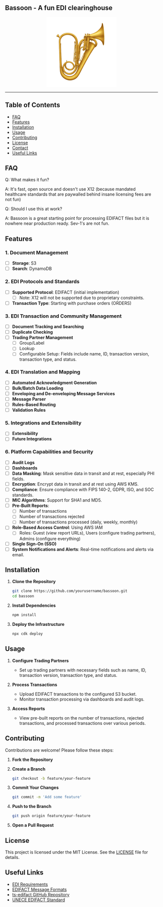 ## Bassoon - A fun EDI clearinghouse 

<p align="center">
  <img src="./readme-assets/instrument-cornemuse_optimized.png" />
</p>

---

## Table of Contents
- [FAQ](#faq)
- [Features](#features)
- [Installation](#installation)
- [Usage](#usage)
- [Contributing](#contributing)
- [License](#license)
- [Contact](#contact)
- [Useful Links](#useful-links)

## FAQ

Q: What makes it fun? 

A: It's fast, open source and doesn't use X12 (because mandated healthcare standards that are paywalled behind insane licensing fees are not fun)

Q: Should I use this at work? 

A: Bassoon is a great starting point for processing EDIFACT files but it is nowhere near production ready. Sev-1's are not fun.

## Features

### 1. Document Management
- [ ] **Storage**: S3
- [ ] **Search**: DynamoDB

### 2. EDI Protocols and Standards
- [ ] **Supported Protocol**: EDIFACT (initial implementation)
  - [ ] Note: X12 will not be supported due to proprietary constraints.
- [ ] **Transaction Type**: Starting with purchase orders (ORDERS)

### 3. EDI Transaction and Community Management
- [ ] **Document Tracking and Searching**
- [ ] **Duplicate Checking**
- [ ] **Trading Partner Management**
  - [ ] Group/Label
  - [ ] Lookup
  - [ ] Configurable Setup: Fields include name, ID, transaction version, transaction type, and status.

### 4. EDI Translation and Mapping
- [ ] **Automated Acknowledgment Generation**
- [ ] **Bulk/Batch Data Loading**
- [ ] **Enveloping and De-enveloping Message Services**
- [ ] **Message Parser**
- [ ] **Rules-Based Routing**
- [ ] **Validation Rules**

### 5. Integrations and Extensibility
- [ ] **Extensibility**
- [ ] **Future Integrations**

### 6. Platform Capabilities and Security
- [ ] **Audit Logs**
- [ ] **Dashboards**
- [ ] **Data Masking**: Mask sensitive data in transit and at rest, especially PHI fields.
- [ ] **Encryption**: Encrypt data in transit and at rest using AWS KMS.
- [ ] **Compliance**: Ensure compliance with FIPS 140-2, GDPR, ISO, and SOC standards.
- [ ] **MIC Algorithms**: Support for SHA1 and MD5.
- [ ] **Pre-Built Reports**: 
  - [ ] Number of transactions
  - [ ] Number of transactions rejected
  - [ ] Number of transactions processed (daily, weekly, monthly)
- [ ] **Role-Based Access Control**: Using AWS IAM
  - [ ] Roles: Guest (view report URLs), Users (configure trading partners), Admins (configure everything)
- [ ] **Single Sign-On (SSO)**
- [ ] **System Notifications and Alerts**: Real-time notifications and alerts via email.

## Installation

1. **Clone the Repository**
   ```sh
   git clone https://github.com/yourusername/bassoon.git
   cd bassoon
   ```

2. **Install Dependencies**
   ```sh
   npm install
   ```

3. **Deploy the Infrastructure**
   ```sh
   npx cdk deploy
   ```

## Usage

1. **Configure Trading Partners**
   - Set up trading partners with necessary fields such as name, ID, transaction version, transaction type, and status.

2. **Process Transactions**
   - Upload EDIFACT transactions to the configured S3 bucket.
   - Monitor transaction processing via dashboards and audit logs.

3. **Access Reports**
   - View pre-built reports on the number of transactions, rejected transactions, and processed transactions over various periods.

## Contributing

Contributions are welcome! Please follow these steps:

1. **Fork the Repository**
2. **Create a Branch**
   ```sh
   git checkout -b feature/your-feature
   ```

3. **Commit Your Changes**
   ```sh
   git commit -m 'Add some feature'
   ```

4. **Push to the Branch**
   ```sh
   git push origin feature/your-feature
   ```

5. **Open a Pull Request**

## License

This project is licensed under the MIT License. See the [LICENSE](LICENSE) file for details.

## Useful Links
- [EDI Requirements](https://www.selecthub.com/electronic-data-interchange/edi-requirements/#3_EDI_Transaction_and_Community_Management)
- [EDIFACT Message Formats](https://www.edi-plus.com/resources/message-formats/edifact/)
- [ts-edifact GitHub Repository](https://github.com/RovoMe/ts-edifact)
- [UNECE EDIFACT Standard](https://service.unece.org/trade/untdid/d00a/trmd/impdef_c.htm)

